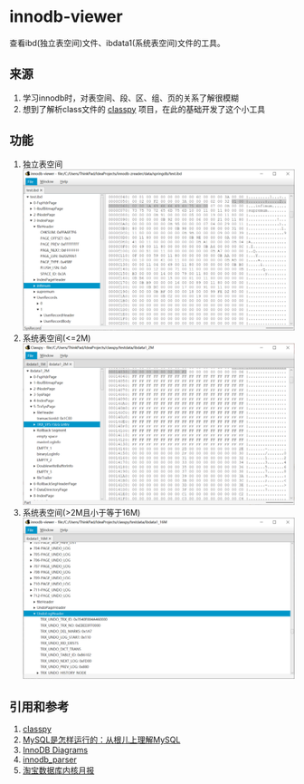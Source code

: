 # innodb-viewer
查看ibd(独立表空间)文件、ibdata1(系统表空间)文件的工具。

## 来源
1. 学习innodb时，对表空间、段、区、组、页的关系了解很模糊  
2. 想到了解析class文件的 [classpy](https://github.com/zxh0/classpy) 项目，在此的基础开发了这个小工具

## 功能
1. 独立表空间
   ![img_2.png](img_2.png)
2. 系统表空间(<=2M)
   ![img.png](img.png)
3. 系统表空间(>2M且小于等于16M)
   ![img_1.png](img_1.png)

## 引用和参考
1. [classpy](https://github.com/zxh0/classpy)
2. [MySQL是怎样运行的：从根儿上理解MySQL](https://book.douban.com/subject/35231266/)
3. [InnoDB Diagrams](https://github.com/jeremycole/innodb_diagrams)
4. [innodb_parser](https://github.com/c-rainstorm/innodb_parser)
5. [淘宝数据库内核月报](http://mysql.taobao.org/monthly/)
